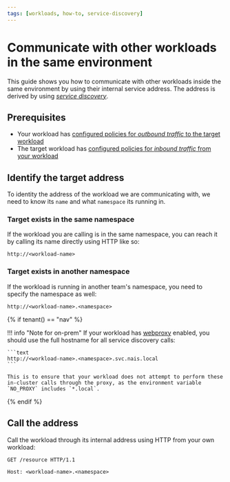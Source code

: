 ```yaml
---
tags: [workloads, how-to, service-discovery]
---
```


# Communicate with other workloads in the same environment

This guide shows you how to communicate with other workloads inside the same environment by using their internal service address.
The address is derived by using [_service discovery_](../application/explanations/expose.md#service-discovery).

## Prerequisites

- Your workload has [configured policies for _outbound traffic_ to the target workload](access-policies.md#outbound-access)
- The target workload has [configured policies for _inbound traffic_ from your workload](access-policies.md#inbound-access)

## Identify the target address

To identity the address of the workload we are communicating with, we need to know its `name` and what `namespace` its running in.

### Target exists in the same namespace

If the workload you are calling is in the same namespace, you can reach it by calling its name directly using HTTP like so:

```plaintext
http://<workload-name>
```

### Target exists in another namespace

If the workload is running in another team's namespace, you need to specify the namespace as well:

```plaintext
http://<workload-name>.<namespace>
```

{% if tenant() == "nav" %}

!!! info "Note for on-prem"
    If your workload has [webproxy](../application/reference/application-spec.md#webproxy) enabled, you should use the full hostname for all service discovery calls:

    ```text
    http://<workload-name>.<namespace>.svc.nais.local
    ```

    This is to ensure that your workload does not attempt to perform these in-cluster calls through the proxy, as the environment variable `NO_PROXY` includes `*.local`.

{% endif %}

## Call the address

Call the workload through its internal address using HTTP from your own workload:

```http
GET /resource HTTP/1.1

Host: <workload-name>.<namespace>
```
